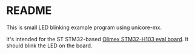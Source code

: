# README

This is small LED blinking example program using unicore-mx.

It's intended for the ST STM32-based
[Olimex STM32-H103 eval board](http://olimex.com/dev/stm32-h103.html).
It should blink the LED on the board.

